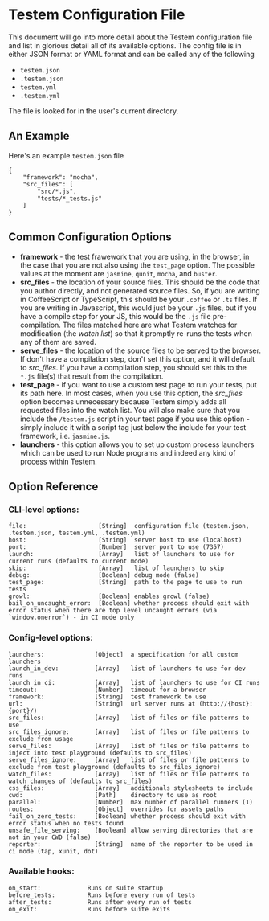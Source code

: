 Testem Configuration File
=========================

This document will go into more detail about the Testem configuration file and list in glorious detail all of its available options. The config file is in either JSON format or YAML format and can be called any of the following

* `testem.json`
* `.testem.json`
* `testem.yml`
* `.testem.yml`

The file is looked for in the user's current directory.

An Example
----------

Here's an example `testem.json` file

    {
        "framework": "mocha",
        "src_files": [
            "src/*.js",
            "tests/*_tests.js"
        ]
    }

Common Configuration Options
----------------------------

* **framework** - the test frawework that you are using, in the browser, in the case that you are not also using the `test_page` option. The possible values at the moment are `jasmine`, `qunit`, `mocha`, and `buster`.
* **src_files** - the location of your source files. This should be the code that you author directly, and not generated source files. So, if you are writing in CoffeeScript or TypeScript, this should be your `.coffee` or `.ts` files. If you are writing in Javascript, this would just be your `.js` files, but if you have a compile step for your JS, this would be the `.js` file pre-compilation. The files matched here are what Testem watches for modification (the *watch list*) so that it promptly re-runs the tests when any of them are saved.
* **serve_files** - the location of the source files to be served to the browser. If don't have a compilation step, don't set this option, and it will default to *src_files*. If you have a compilation step, you should set this to the `*.js` file(s) that result from the compilation.
* **test_page** - if you want to use a custom test page to run your tests, put its path here. In most cases, when you use this option, the *src_files* option becomes unnecessary because Testem simply adds all requested files into the watch list. You will also make sure that you include the `/testem.js` script in your test page if you use this option - simply include it with a script tag just below the include for your test framework, i.e. `jasmine.js`.
* **launchers** - this option allows you to set up custom process launchers which can be used to run Node programs and indeed any kind of process within Testem. 

## Option Reference

### CLI-level options:

    file:                    [String]  configuration file (testem.json, .testem.json, testem.yml, .testem.yml)
    host:                    [String]  server host to use (localhost)
    port:                    [Number]  server port to use (7357)
    launch:                  [Array]   list of launchers to use for current runs (defaults to current mode)
    skip:                    [Array]   list of launchers to skip
    debug:                   [Boolean] debug mode (false)
    test_page:               [String]  path to the page to use to run tests
    growl:                   [Boolean] enables growl (false)
    bail_on_uncaught_error:  [Boolean] whether process should exit with error status when there are top level uncaught errors (via `window.onerror`) - in CI mode only

### Config-level options:

    launchers:              [Object]  a specification for all custom launchers
    launch_in_dev:          [Array]   list of launchers to use for dev runs
    launch_in_ci:           [Array]   list of launchers to use for CI runs
    timeout:                [Number]  timeout for a browser
    framework:              [String]  test framework to use
    url:                    [String]  url server runs at (http://{host}:{port}/)
    src_files:              [Array]   list of files or file patterns to use
    src_files_ignore:       [Array]   list of files or file patterns to exclude from usage
    serve_files:            [Array]   list of files or file patterns to inject into test playground (defaults to src_files)
    serve_files_ignore:     [Array]   list of files or file patterns to exclude from test playground (defaults to src_files_ignore)
    watch_files:            [Array]   list of files or file patterns to watch changes of (defaults to src_files)
    css_files:              [Array]   additionals stylesheets to include
    cwd:                    [Path]    directory to use as root
    parallel:               [Number]  max number of parallel runners (1)
    routes:                 [Object]  overrides for assets paths
    fail_on_zero_tests:     [Boolean] whether process should exit with error status when no tests found  
    unsafe_file_serving:    [Boolean] allow serving directories that are not in your CWD (false)
    reporter:               [String]  name of the reporter to be used in ci mode (tap, xunit, dot)
    

### Available hooks:

    on_start:             Runs on suite startup
    before_tests:         Runs before every run of tests
    after_tests:          Runs after every run of tests
    on_exit:              Runs before suite exits
